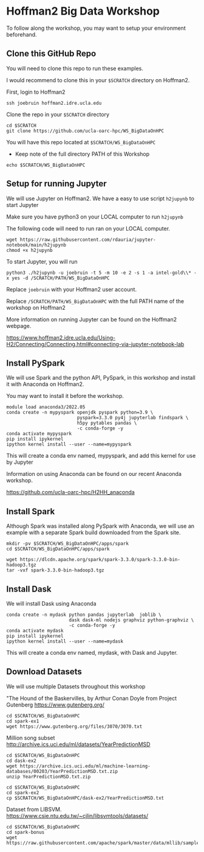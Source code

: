 # Hoffman2 Big Data Workshop

To follow along the workshop, you may want to setup your environment beforehand. 

## Clone this GitHub Repo

You will need to clone this repo to run these examples.

I would recommend to clone this in your `$SCRATCH` directory on Hoffman2.

First, login to Hoffman2

```{.bash}
ssh joebruin hoffman2.idre.ucla.edu 
```

Clone the repo in your `$SCRATCH` directory

```{.bash}
cd $SCRATCH
git clone https://github.com/ucla-oarc-hpc/WS_BigDataOnHPC
```

You will have this repo located at `$SCRATCH/WS_BigDataOnHPC`

- Keep note of the full directory PATH of this Workshop

```{.bash}
echo $SCRATCH/WS_BigDataOnHPC
```

## Setup for running Jupyter

We will use Jupyter on Hoffman2. We have a easy to use script `h2jupynb` to start Jupyter

Make sure you have python3 on your LOCAL computer to run `h2jupynb`

The following code will need to run ran on your LOCAL computer.

```{.bash}
wget https://raw.githubusercontent.com/rdauria/jupyter-notebook/main/h2jupynb
chmod +x h2jupynb
```

To start Jupyter, you will run

```{.bash}
python3 ./h2jupynb -u joebruin -t 5 -m 10 -e 2 -s 1 -a intel-gold\\* -x yes -d /SCRATCH/PATH/WS_BigDataOnHPC
```

Replace `joebruin` with your Hoffman2 user account.

Replace `/SCRATCH/PATH/WS_BigDataOnHPC` with the full PATH name of the workshop on Hoffman2

More information on running Jupyter can be found on the Hoffman2 webpage.

<https://www.hoffman2.idre.ucla.edu/Using-H2/Connecting/Connecting.html#connecting-via-jupyter-notebook-lab>

## Install PySpark

We will use Spark and the python API, PySpark, in this workshop and install it with Anaconda on Hoffman2. 

You may want to install it before the workshop.

```{.bash}
module load anaconda3/2022.05
conda create -n mypyspark openjdk pyspark python=3.9 \
                          pyspark=3.3.0 py4j jupyterlab findspark \
                          h5py pytables pandas \
                          -c conda-forge -y
conda activate mypyspark
pip install ipykernel
ipython kernel install --user --name=mypyspark
```

This will create a conda env named, mypyspark, and add this kernel for use by Jupyter

Information on using Anaconda can be found on our recent Anaconda workshop.

<https://github.com/ucla-oarc-hpc/H2HH_anaconda>

## Install Spark

Although Spark was installed along PySpark with Anaconda, we will use an example with a separate Spark build downloaded from the Spark site.

```{.bash}
mkdir -pv $SCRATCH/WS_BigDataOnHPC/apps/spark
cd $SCRATCH/WS_BigDataOnHPC/apps/spark

wget https://dlcdn.apache.org/spark/spark-3.3.0/spark-3.3.0-bin-hadoop3.tgz
tar -vxf spark-3.3.0-bin-hadoop3.tgz
```

## Install Dask

We will install Dask using Anaconda

```{.bash}
conda create -n mydask python pandas jupyterlab  joblib \
                       dask dask-ml nodejs graphviz python-graphviz \
                       -c conda-forge -y
conda activate mydask
pip install ipykernel
ipython kernel install --user --name=mydask
```

This will create a conda env named, mydask, with Dask and Jupyter.


## Download Datasets

We will use multiple Datasets throughout this workshop

"The Hound of the Baskervilles, by Arthur Conan Doyle from Project Gutenberg <https://www.gutenberg.org/>

```{.bash}
cd $SCRATCH/WS_BigDataOnHPC
cd spark-ex1
wget https://www.gutenberg.org/files/3070/3070.txt
```

Million song subset <http://archive.ics.uci.edu/ml/datasets/YearPredictionMSD>

```{.bash}
cd $SCRATCH/WS_BigDataOnHPC
cd dask-ex2
wget https://archive.ics.uci.edu/ml/machine-learning-databases/00203/YearPredictionMSD.txt.zip
unzip YearPredictionMSD.txt.zip

cd $SCRATCH/WS_BigDataOnHPC
cd spark-ex2
cp $SCRATCH/WS_BigDataOnHPC/dask-ex2/YearPredictionMSD.txt
```

Dataset from LIBSVM. <https://www.csie.ntu.edu.tw/~cjlin/libsvmtools/datasets/>

```{.bash}
cd $SCRATCH/WS_BigDataOnHPC
cd spark-bonus
wget https://raw.githubusercontent.com/apache/spark/master/data/mllib/sample_libsvm_data.txt
``` 
